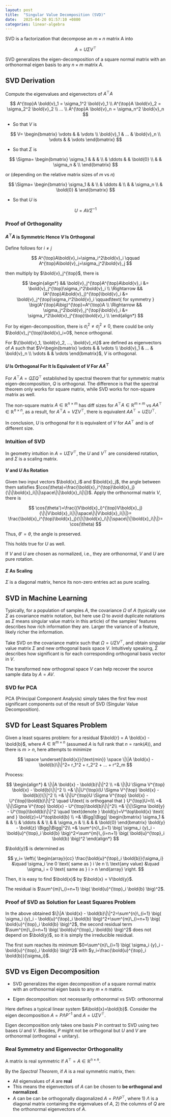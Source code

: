 ```yaml
---
layout: post
title:  "Singular Value Decomposition (SVD)"
date:   2025-04-20 01:57:10 +0800
categories: linear-algebra
---
```

SVD is a factorization that decompose an $m \times n$ matrix A into

$$
A=U \Sigma V^{\top}
$$

SVD generalizes the eigen-decomposition of a square normal matrix with an orthonormal eigen basis to any $n \times m$ matrix $A$.

## SVD Derivation

Compute the eigenvalues and eigenvectors of $A^{\top}A$

$$
A^{\top}A \bold{v}_1 = \sigma_1^2 \bold{v}_1 \\
A^{\top}A \bold{v}_2 = \sigma_2^2 \bold{v}_2 \\
... \\
A^{\top}A \bold{v}_n = \sigma_n^2 \bold{v}_n
$$

* So that $V$ is

$$
V=
\begin{bmatrix}
    \vdots & & \vdots \\
    \bold{v}_1 & ... & \bold{v}_n \\
    \vdots & & \vdots
\end{bmatrix}
$$

* So that $\Sigma$ is

$$
\Sigma=
\begin{bmatrix}
    \sigma_1 & & & \\
     & \ddots & & \bold{0} \\
     & & \sigma_n & \\
\end{bmatrix}
$$

or (depending on the relative matrix sizes of $m$ vs $n$)

$$
\Sigma=
\begin{bmatrix}
    \sigma_1 & & \\
     & \ddots & \\
     & & \sigma_n \\
     & \bold{0} &
\end{bmatrix}
$$

* So that $U$ is

$$
U=A V \Sigma^{-1}
$$

### Proof of Orthogonality

#### $A^{\top}A$ is Symmetric Hence $V$ Is Orthogonal

Define follows for $i\ne j$

$$
A^{\top}A\bold{v}_i=\sigma_i^2\bold{v}_i \qquad
A^{\top}A\bold{v}_j=\sigma_j^2\bold{v}_j
$$

then multiply by $\bold{v}_j^{\top}$, there is

$$
\begin{align*}
    && \bold{v}_j^{\top}A^{\top}A\bold{v}_i &=
  \bold{v}_j^{\top}\sigma_i^2\bold{v}_i \\
  \Rightarrow && (A^{\top}A\bold{v}_j)^{\top}\bold{v}_i &=
  \bold{v}_j^{\top}\sigma_i^2\bold{v}_i \qquad\text{ for symmetry } \big(A^{\top}A\big)^{\top}=A^{\top}A  \\
  \Rightarrow && \sigma_j^2\bold{v}_j^{\top}\bold{v}_i &=
  \sigma_i^2\bold{v}_j^{\top}\bold{v}_i \\
\end{align*}
$$

For by eigen-decomposition, there is $\sigma_i^2 \ne \sigma_j^2 \ne 0$, there could be only $\bold{v}_j^{\top}\bold{v}_i=0$, hence orthogonal.

For $\{\bold{v}_1, \bold{v}_2, ..., \bold{v}_n\}$ are defined as eigenvectors of $A$ such that $V=\begin{bmatrix} \vdots & & \vdots \\ \bold{v}_1 & ... & \bold{v}_n \\ \vdots & & \vdots \end{bmatrix}$, $V$ is orthogonal.

#### $U$ Is Orthogonal For It Is Equivalent of $V$ For $AA^{\top}$

For $A^{\top}A=Q\Sigma Q^{\top}$ established by spectral theorem that for symmetric matrix eigen-decomposition, $Q$ is orthogonal.
The difference is that the spectral theorem only works for square matrix, while SVD works for non-square matrix as well.

The non-square matrix $A\in\mathbb{R}^{n\times m}$ has diff sizes for $A^{\top}A\in\mathbb{R}^{m\times m}$ vs $AA^{\top}\in\mathbb{R}^{n\times n}$, as a result, for $A^{\top}A=V\Sigma V^{\top}$, there is equivalent $AA^{\top}=U\Sigma U^{\top}$.

In conclusion, $U$ is orthogonal for it is equivalent of $V$ for $AA^{\top}$ and is of different size.

### Intuition of SVD

In geometry intuition in $A=U \Sigma V^{\top}$, the $U$ and $V^{\top}$ are considered rotation, and $\Sigma$ is a scaling matrix.

#### $V$ and $U$ As Rotation

Given two input vectors $\bold{x}_i$ and $\bold{x}_j$, the angle between them satisfies $\cos(\theta)=\frac{\bold{x}_i^{\top}\bold{x}_j}{\|\|\bold{x}_i\|\|\space\|\|\bold{x}_i\|\|}$. Apply the orthonormal matrix $V$, there is

$$
\cos(\theta')=\frac{(V\bold{x}_i)^{\top}V\bold{x}_j}{\|\|V\bold{x}_i\|\|\space\|\|V\bold{x}_i\|\|}=
\frac{\bold{x}_i^{\top}\bold{x}_j}{\|\|\bold{x}_i\|\|\space\|\|\bold{x}_i\|\|}=
\cos(\theta)
$$

Thus, $\theta'=\theta$, the angle is preserved.

This holds true for $U$ as well.

If $V$ and $U$ are chosen as normalized, i.e., they are orthonormal, $V$ and $U$ are pure rotation.

#### $\Sigma$ As Scaling

$\Sigma$ is a diagonal matrix, hence its non-zero entries act as pure scaling.

## SVD in Machine Learning

Typically, for a population of samples $A$, the covariance ${\Omega}$ of $A$ (typically use ${\Sigma}$ as covariance matrix notation, but here use ${\Omega}$ to avoid duplicate notations as ${\Sigma}$ means singular value matrix in this article) of the samples' features describes how rich information they are.
Larger the variance of a feature, likely richer the information.

Take SVD on the covariance matrix such that ${\Omega}=U \Sigma V^\top$, and obtain singular value matrix ${\Sigma}$ and new orthogonal basis space $V$.
Intuitively speaking, ${\Sigma}$ describes how significant is for each corresponding orthogonal basis vector in $V$.

The transformed new orthogonal space $V$ can help recover the source sample data by $A=AV$.

### SVD for PCA

PCA (Principal Component Analysis) simply takes the first few most significant components out of the result of SVD (Singular Value Decomposition).

## SVD for Least Squares Problem

Given a least squares problem:
for a residual $\bold{r} = A \bold{x} - \bold{b}$, where $A \in \mathbb{R}^{m \times n}$ (assumed $A$ is full rank that $n = \text{rank}(A)$), and there is $m > n$, here attempts to minimize

$$
\space \underset{\bold{x}}{\text{min}} \space
\|\|A \bold{x} - \bold{b}\|\|^2=
r_1^2 + r_2^2 + ... + r^2_m
$$

Process:

$$
\begin{align*}
& \|\|A \bold{x} - \bold{b}\|\|^2 \\ =& 
\|\|U \Sigma V^{\top} \bold{x} - \bold{b}\|\|^2 \\ =&
\|\|U^{\top}(U \Sigma V^{\top} \bold{x} - \bold{b})\|\|^2 \\ =& 
\|\|U^{\top}U \Sigma V^{\top} \bold{x} - U^{\top}\bold{b}\|\|^2
\quad U\text{ is orthoganal that } U^{\top}U=I\\ =&
\|\|\Sigma V^{\top} \bold{x} - U^{\top}\bold{b}\|\|^2\\ =&
\|\|\Sigma \bold{y} - U^{\top}\bold{b}\|\|^2
\quad \text{denote } \bold{y}=V^\top\bold{x}
\text{ and } \bold{z}=U^\top\bold{b} \\ =&
\Bigg|\Bigg|
\begin{bmatrix}
    \sigma_1 & & & \\
     & \ddots & & \\
    & & \sigma_n & \\
    & & & \bold{0}
\end{bmatrix}
\bold{y} - \bold{z}
\Bigg|\Bigg|^2\\ =&
\sum^{n}\_{i=1} \big( \sigma_i {y}_i - \bold{u}^{\top}_i \bold{b} \big)^2+\sum^{m}\_{i=n+1} \big( \bold{u}^{\top}_i \bold{b} \big)^2
\end{align*}
$$

$\bold{y}$ is determined as

$$
y_i=
\left\{
    \begin{array}{cc}
        \frac{\bold{u}^{\top}_i \bold{b}}{\sigma_i} &\quad \sigma_i \ne 0 \text{ same as } i \le n
        \\
        \text{any value} &\quad \sigma_i = 0 \text{ same as } i > n
    \end{array}
\right.
$$

Then, it is easy to find $\bold{x}$ by $\bold{x} = V\bold{y}$.

The residual is $\sum^{m}\_{i=n+1} \big( \bold{u}^{\top}_i \bold{b} \big)^2$.

### Proof of SVD as Solution for Least Squares Problem

In the above obtained $\|\|A \bold{x} - \bold{b}\|\|^2=\sum^{n}\_{i=1} \big( \sigma_i {y}_i - \bold{u}^{\top}_i \bold{b} \big)^2+\sum^{m}\_{i=n+1} \big( \bold{u}^{\top}_i \bold{b} \big)^2$,
the second residual term $\sum^{m}\_{i=n+1} \big( \bold{u}^{\top}_i \bold{b} \big)^2$ does not depend on $\bold{y}$, so it is simply the irreducible residual.

The first sum reaches its minimum $0=\sum^{n}\_{i=1} \big( \sigma_i {y}_i - \bold{u}^{\top}_i \bold{b} \big)^2$ with $y_i=\frac{\bold{u}^{\top}_i \bold{b}}{\sigma_i}$.

## SVD vs Eigen Decomposition

* SVD generalizes the eigen decomposition of a square normal matrix with an orthonormal eigen basis to any $m \times n$ matrix.

* Eigen decomposition: not necessarily orthonormal vs SVD: orthonormal

Here defines a typical linear system $A\bold{x}=\bold{b}$.
Consider the eigen decomposition $A = P\Lambda P^{-1}$ and $A=U\Sigma V^{\top}$.

Eigen decomposition only takes one basis $P$ in contrast to SVD using two bases $U$ and $V$. Besides, $P$ might not be orthogonal but $U$ and $V$ are orthonormal (orthogonal + unitary).

### Real Symmetry and Eigenvector Orthogonality

A matrix is real symmetric if $A^{\top}=A\in\mathbb{R}^{n \times n}$.

By the *Spectral Theorem*, if $A$ is a real symmetric matrix, then:

* All eigenvalues of $A$ are **real**
* This means the eigenvectors of $A$ can be chosen to **be orthogonal and normalized**.
* $A$ can be can be orthogonally diagonalized $A=P\Lambda P^{\top}$, where 1) $\Lambda$ is a diagonal matrix containing the eigenvalues of $A$, 2) the columns of $Q$ are the orthonormal eigenvectors of $A$.
